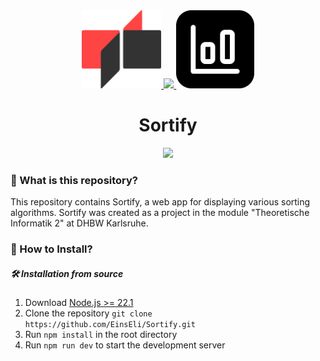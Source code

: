 <div align="center" >
	<a href="https://www.karlsruhe.dhbw.de">
		<picture>
			<source height="125px" media="(prefers-color-scheme: dark)" srcset="https://raw.githubusercontent.com/TINF23B6/.github/main/profile/assets/icon_dark.svg">
			<img height="125px" src="https://raw.githubusercontent.com/TINF23B6/.github/main/profile/assets/icon_light.svg">
		</picture>
		<img height="125px" src="https://gw.alipayobjects.com/zos/kitchen/qJ3l3EPsdW/split.svg">
	</a>
	<a href="https://github.com/EinsEli/Sortify">
		<img height="125px" src="https://raw.githubusercontent.com/EinsEli/Sortify/main/docs/logo.svg">
	</a>
<h1>Sortify</h1>
<img src="https://raw.githubusercontent.com/andreasbm/readme/master/assets/line.png" />
</div>


### 🚀 What is this repository?

This repository contains Sortify, a web app for displaying various sorting algorithms. Sortify was created as a project in the module "Theoretische Informatik 2" at DHBW Karlsruhe.

### 📘 How to Install?

##### 🛠 Installation from source

1. Download [Node.js >= 22.1](https://nodejs.org/en/)
2. Clone the repository `git clone https://github.com/EinsEli/Sortify.git`
3. Run `npm install` in the root directory
4. Run `npm run dev` to start the development server
